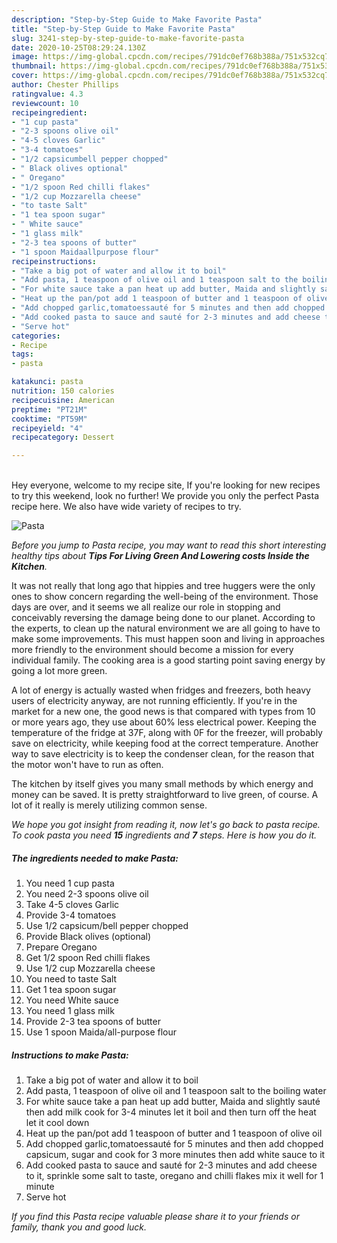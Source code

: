 ```yaml
---
description: "Step-by-Step Guide to Make Favorite Pasta"
title: "Step-by-Step Guide to Make Favorite Pasta"
slug: 3241-step-by-step-guide-to-make-favorite-pasta
date: 2020-10-25T08:29:24.130Z
image: https://img-global.cpcdn.com/recipes/791dc0ef768b388a/751x532cq70/pasta-recipe-main-photo.jpg
thumbnail: https://img-global.cpcdn.com/recipes/791dc0ef768b388a/751x532cq70/pasta-recipe-main-photo.jpg
cover: https://img-global.cpcdn.com/recipes/791dc0ef768b388a/751x532cq70/pasta-recipe-main-photo.jpg
author: Chester Phillips
ratingvalue: 4.3
reviewcount: 10
recipeingredient:
- "1 cup pasta"
- "2-3 spoons olive oil"
- "4-5 cloves Garlic"
- "3-4 tomatoes"
- "1/2 capsicumbell pepper chopped"
- " Black olives optional"
- " Oregano"
- "1/2 spoon Red chilli flakes"
- "1/2 cup Mozzarella cheese"
- "to taste Salt"
- "1 tea spoon sugar"
- " White sauce"
- "1 glass milk"
- "2-3 tea spoons of butter"
- "1 spoon Maidaallpurpose flour"
recipeinstructions:
- "Take a big pot of water and allow it to boil"
- "Add pasta, 1 teaspoon of olive oil and 1 teaspoon salt to the boiling water"
- "For white sauce take a pan heat up add butter, Maida and slightly sauté then add milk cook for 3-4 minutes let it boil and then turn off the heat let it cool down"
- "Heat up the pan/pot add 1 teaspoon of butter and 1 teaspoon of olive oil"
- "Add chopped garlic,tomatoessauté for 5 minutes and then add chopped capsicum, sugar and cook for 3 more minutes then add white sauce to it"
- "Add cooked pasta to sauce and sauté for 2-3 minutes and add cheese to it, sprinkle some salt to taste, oregano and chilli flakes mix it well for 1 minute"
- "Serve hot"
categories:
- Recipe
tags:
- pasta

katakunci: pasta 
nutrition: 150 calories
recipecuisine: American
preptime: "PT21M"
cooktime: "PT59M"
recipeyield: "4"
recipecategory: Dessert

---
```

<br>
Hey everyone, welcome to my recipe site, If you're looking for new recipes to try this weekend, look no further! We provide you only the perfect Pasta recipe here. We also have wide variety of recipes to try.
<br>


![Pasta](https://img-global.cpcdn.com/recipes/791dc0ef768b388a/751x532cq70/pasta-recipe-main-photo.jpg)

<i>Before you jump to Pasta recipe, you may want to read this short interesting healthy tips about 
<strong>Tips For Living Green And Lowering costs Inside the Kitchen</strong>.</i>
</br>

It was not really that long ago that hippies and tree huggers were the only ones to show concern regarding the well-being of the environment. Those days are over, and it seems we all realize our role in stopping and conceivably reversing the damage being done to our planet. According to the experts, to clean up the natural environment we are all going to have to make some improvements. This must happen soon and living in approaches more friendly to the environment should become a mission for every individual family. The cooking area is a good starting point saving energy by going a lot more green.

A lot of energy is actually wasted when fridges and freezers, both heavy users of electricity anyway, are not running efficiently. If you're in the market for a new one, the good news is that compared with types from 10 or more years ago, they use about 60% less electrical power. Keeping the temperature of the fridge at 37F, along with 0F for the freezer, will probably save on electricity, while keeping food at the correct temperature. Another way to save electricity is to keep the condenser clean, for the reason that the motor won't have to run as often.

The kitchen by itself gives you many small methods by which energy and money can be saved. It is pretty straightforward to live green, of course. A lot of it really is merely utilizing common sense.


<i>We hope you got insight from reading it, now let's go back to pasta recipe. To cook pasta you need <strong>15</strong> ingredients and <strong>7</strong> steps. Here is how you do it.
</i>

##### The ingredients needed to make Pasta:

1. You need 1 cup pasta
1. You need 2-3 spoons olive oil
1. Take 4-5 cloves Garlic
1. Provide 3-4 tomatoes
1. Use 1/2 capsicum/bell pepper chopped
1. Provide  Black olives (optional)
1. Prepare  Oregano
1. Get 1/2 spoon Red chilli flakes
1. Use 1/2 cup Mozzarella cheese
1. You need to taste Salt
1. Get 1 tea spoon sugar
1. You need  White sauce
1. You need 1 glass milk
1. Provide 2-3 tea spoons of butter
1. Use 1 spoon Maida/all-purpose flour


##### Instructions to make Pasta:

1. Take a big pot of water and allow it to boil
1. Add pasta, 1 teaspoon of olive oil and 1 teaspoon salt to the boiling water
1. For white sauce take a pan heat up add butter, Maida and slightly sauté then add milk cook for 3-4 minutes let it boil and then turn off the heat let it cool down
1. Heat up the pan/pot add 1 teaspoon of butter and 1 teaspoon of olive oil
1. Add chopped garlic,tomatoessauté for 5 minutes and then add chopped capsicum, sugar and cook for 3 more minutes then add white sauce to it
1. Add cooked pasta to sauce and sauté for 2-3 minutes and add cheese to it, sprinkle some salt to taste, oregano and chilli flakes mix it well for 1 minute
1. Serve hot


<i>If you find this Pasta recipe valuable please share it to your friends or family, thank you and good luck.</i>

